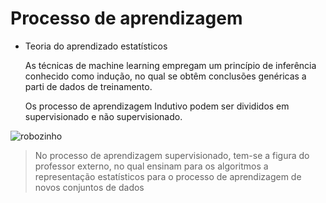 # Processo de aprendizagem


- Teoria do aprendizado estatísticos 

    As técnicas de machine learning empregam um princípio de inferência conhecido como indução, no qual se obtêm conclusões genéricas a parti de dados de treinamento. 
    
    Os processo de aprendizagem Indutivo podem ser divididos em supervisionado e não supervisionado. 

![robozinho](https://uploaddeimagens.com.br/images/000/836/238/original/download.jpg)
>No processo de aprendizagem supervisionado, tem-se a figura do professor externo, no qual ensinam para os algoritmos a representação estatísticos para o processo de aprendizagem de novos conjuntos de dados

